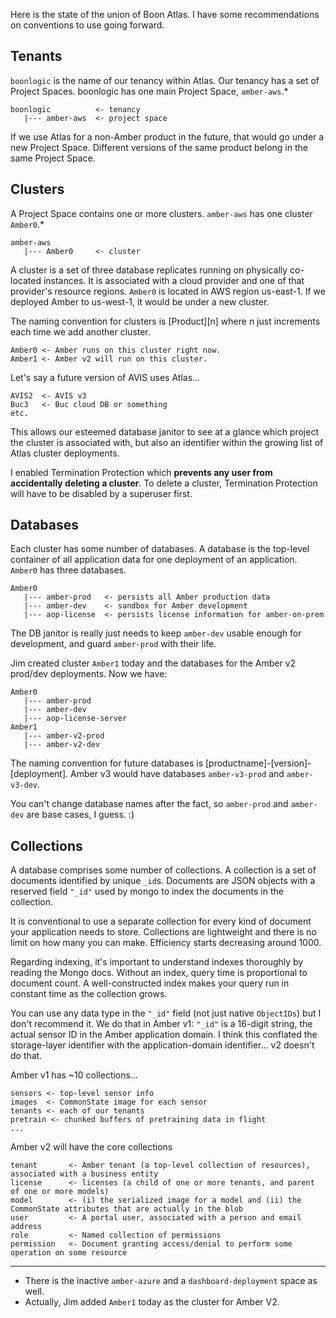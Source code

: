 Here is the state of the union of Boon Atlas. I have some recommendations on conventions to use going forward.

Tenants
-------

`boonlogic` is the name of our tenancy within Atlas. Our tenancy has a set of Project Spaces. boonlogic has one main Project Space, `amber-aws`.*

```
boonlogic          <- tenancy
   |--- amber-aws  <- project space
```

If we use Atlas for a non-Amber product in the future, that would go under a new Project Space. Different versions of the same product belong in the same Project Space.

Clusters
--------

A Project Space contains one or more clusters. `amber-aws` has one cluster `Amber0`.*

```
amber-aws
   |--- Amber0     <- cluster
```

A cluster is a set of three database replicates running on physically co-located instances. It is associated with a cloud provider and one of that provider's resource regions. `Amber0` is located in AWS region us-east-1. If we deployed Amber to us-west-1, it would be under a new cluster.

The naming convention for clusters is [Product][n] where n just increments each time we add another cluster. 

```
Amber0 <- Amber runs on this cluster right now.
Amber1 <- Amber v2 will run on this cluster.
```

Let's say a future version of AVIS uses Atlas...

```
AVIS2  <- AVIS v3
Buc3   <- Buc cloud DB or something
etc.
```

This allows our esteemed database janitor to see at a glance which project the cluster is associated with, but also an identifier within the growing list of Atlas cluster deployments.

I enabled Termination Protection which **prevents any user from accidentally deleting a cluster**. To delete a cluster, Termination Protection will have to be disabled by a superuser first.

Databases
---------

Each cluster has some number of databases. A database is the top-level container of all application data for one deployment of an application. `Amber0` has three databases.
```
Amber0
   |--- amber-prod   <- persists all Amber production data
   |--- amber-dev    <- sandbox for Amber development
   |--- aop-license  <- persists license information for amber-on-prem
```

The DB janitor is really just needs to keep `amber-dev` usable enough for development, and guard `amber-prod` with their life.

Jim created cluster `Amber1` today and the databases for the Amber v2 prod/dev deployments. Now we have:

```
Amber0
   |--- amber-prod
   |--- amber-dev
   |--- aop-license-server
Amber1
   |--- amber-v2-prod
   |--- amber-v2-dev
```

The naming convention for future databases is [productname]-[version]-[deployment]. Amber v3 would have databases `amber-v3-prod` and `amber-v3-dev`.

You can't change database names after the fact, so `amber-prod` and `amber-dev` are base cases, I guess. :)

Collections
-----------

A database comprises some number of collections. A collection is a set of documents identified by unique `_id`s. Documents are JSON objects with a reserved field `"_id"` used by mongo to index the documents in the collection.

It is conventional to use a separate collection for every kind of document your application needs to store. Collections are lightweight and there is no limit on how many you can make. Efficiency starts decreasing around 1000.

Regarding indexing, it's important to understand indexes thoroughly by reading the Mongo docs. Without an index, query time is proportional to document count. A well-constructed index makes your query run in constant time as the collection grows.

You can use any data type in the `"_id"` field (not just native `ObjectIDs`) but I don't recommend it. We do that in Amber v1: `"_id"` is a 16-digit string, the actual sensor ID in the Amber application domain. I think this conflated the storage-layer identifier with the application-domain identifier... v2 doesn't do that.

Amber v1 has ~10 collections...

```
sensors <- top-level sensor info
images  <- CommonState image for each sensor
tenants <- each of our tenants
pretrain <- chunked buffers of pretraining data in flight
...
```

Amber v2 will have the core collections

```
tenant       <- Amber tenant (a top-level collection of resources), associated with a business entity
license      <- licenses (a child of one or more tenants, and parent of one or more models)
model        <- (i) the serialized image for a model and (ii) the CommonState attributes that are actually in the blob
user         <- A portal user, associated with a person and email address
role         <- Named collection of permissions
permission   <- Document granting access/denial to perform some operation on some resource

```

------------

* There is the inactive `amber-azure` and a `dashboard-deployment` space as well.
* Actually, Jim added `Amber1` today as the cluster for Amber V2.

